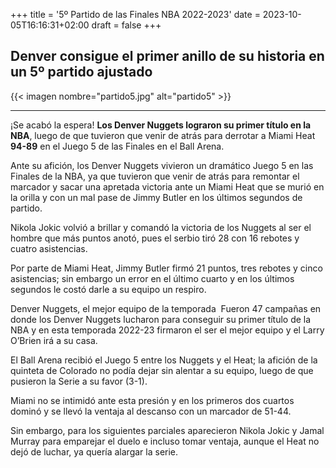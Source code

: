 +++
title = '5º Partido de las Finales NBA 2022-2023'
date = 2023-10-05T16:16:31+02:00
draft = false
+++

## Denver consigue el primer anillo de su historia en un 5º partido ajustado
{{< imagen nombre="partido5.jpg" alt="partido5" >}}
***
¡Se acabó la espera! **Los Denver Nuggets lograron su primer título en la NBA**, luego de que tuvieron que venir de atrás para derrotar a Miami Heat **94-89** en el Juego 5 de las Finales en el Ball Arena.

Ante su afición, los Denver Nuggets vivieron un dramático Juego 5 en las Finales de la NBA, ya que tuvieron que venir de atrás para remontar el marcador y sacar una apretada victoria ante un Miami Heat que se murió en la orilla y con un mal pase de Jimmy Butler en los últimos segundos de partido.

Nikola Jokic volvió a brillar y comandó la victoria de los Nuggets al ser el hombre que más puntos anotó, pues el serbio tiró 28 con 16 rebotes y cuatro asistencias.

Por parte de Miami Heat, Jimmy Butler firmó 21 puntos, tres rebotes y cinco asistencias; sin embargo un error en el último cuarto y en los últimos segundos le costó darle a su equipo un respiro.

Denver Nuggets, el mejor equipo de la temporada
​
Fueron 47 campañas en donde los Denver Nuggets lucharon para conseguir su primer título de la NBA y en esta temporada 2022-23 firmaron el ser el mejor equipo y el Larry O’Brien irá a su casa.

El Ball Arena recibió el Juego 5 entre los Nuggets y el Heat; la afición de la quinteta de Colorado no podía dejar sin alentar a su equipo, luego de que pusieron la Serie a su favor (3-1).

Miami no se intimidó ante esta presión y en los primeros dos cuartos dominó y se llevó la ventaja al descanso con un marcador de 51-44.

Sin embargo, para los siguientes parciales aparecieron Nikola Jokic y Jamal Murray para emparejar el duelo e incluso tomar ventaja, aunque el Heat no dejó de luchar, ya quería alargar la serie.



